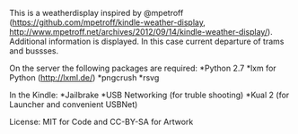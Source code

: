 This is a weatherdisplay inspired by @mpetroff (https://github.com/mpetroff/kindle-weather-display, http://www.mpetroff.net/archives/2012/09/14/kindle-weather-display/).
Additional information is displayed. In this case current departure of trams and bussses.

On the server the following packages are required:
*Python 2.7
*lxm for Python (http://lxml.de/)
*pngcrush
*rsvg

In the Kindle:
*Jailbrake
*USB Networking (for truble shooting)
*Kual 2 (for Launcher and convenient USBNet)

License: MIT for Code and CC-BY-SA for Artwork
